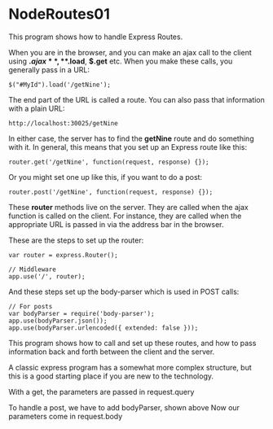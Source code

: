 NodeRoutes01
===========

This program shows how to handle Express Routes.

When you are in the browser, and you can make an ajax call to the client using **$.ajax**, **$.load**,
**$.get** etc. When you make these calls, you generally pass in a URL:

	$("#MyId").load('/getNine');

The end part of the URL is called a route. You can also pass that information with a plain URL:

	http://localhost:30025/getNine

In either case, the server has to find the **getNine** route and do something with it. In
general, this means that you set up an Express route like this:

	router.get('/getNine', function(request, response) {});

Or you might set one up like this, if you want to do a post:

	router.post('/getNine', function(request, response) {});

These **router** methods live on the server. They are called when the
ajax function is called on the client. For instance, they are called when
the appropriate URL is passed in via the address bar in the browser.

These are the steps to set up the router:

```
var router = express.Router();

// Middleware
app.use('/', router);
```

And these steps set up the body-parser which is used in POST calls:

```
// For posts
var bodyParser = require('body-parser');
app.use(bodyParser.json());
app.use(bodyParser.urlencoded({ extended: false }));
```

This program shows how to call and set up these routes, and how to
pass information back and forth between the client and the server.

A classic express program has a somewhat more complex structure, but
this is a good starting place if you are new to the technology.

With a get, the parameters are passed in request.query

To handle a post, we have to add bodyParser, shown above
Now our parameters come in request.body
